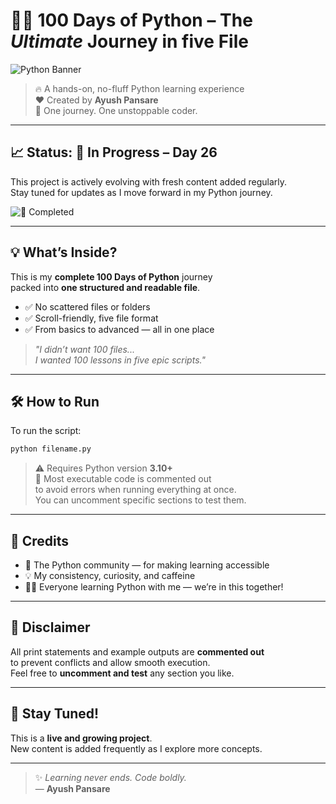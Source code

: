 
# 🐍✨ 100 Days of Python – The *Ultimate* Journey in five File

![Python Banner](https://1000logos.net/wp-content/uploads/2020/08/Python-Logo.png)

> 🔥 A hands-on, no-fluff Python learning experience  
> ❤️ Created by **Ayush Pansare**  
> 🧠 One journey. One unstoppable coder.

---

## 📈 Status: 🚧 In Progress – Day 26

This project is actively evolving with fresh content added regularly.  
Stay tuned for updates as I move forward in my Python journey.

![🚀 Completed](https://img.shields.io/badge/🚀_Completed-25%25-ffca28?style=for-the-badge)

---

## 💡 What’s Inside?

This is my **complete 100 Days of Python** journey  
packed into **one structured and readable file**.

- ✅ No scattered files or folders  
- ✅ Scroll-friendly, five file format  
- ✅ From basics to advanced — all in one place

> *"I didn’t want 100 files...  
I wanted 100 lessons in five epic scripts."*

---

## 🛠️ How to Run

To run the script:

```bash
python filename.py
```

> ⚠️ Requires Python version **3.10+**  
> 💬 Most executable code is commented out  
to avoid errors when running everything at once.  
You can uncomment specific sections to test them.

---

## 🤝 Credits

- 🐍 The Python community — for making learning accessible  
- 💡 My consistency, curiosity, and caffeine  
- 👨‍💻 Everyone learning Python with me — we’re in this together!

---

## 🧾 Disclaimer

All print statements and example outputs are **commented out**  
to prevent conflicts and allow smooth execution.  
Feel free to **uncomment and test** any section you like.

---

## 🧭 Stay Tuned!

This is a **live and growing project**.  
New content is added frequently as I explore more concepts.

---

> ✨ *Learning never ends. Code boldly.*  
> — **Ayush Pansare**
